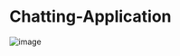 # Chatting-Application
![image](https://github.com/raman2000-tech/Chatting-Application/assets/68608081/6bd7f43e-6002-48d0-9ade-808a7aef0014)

